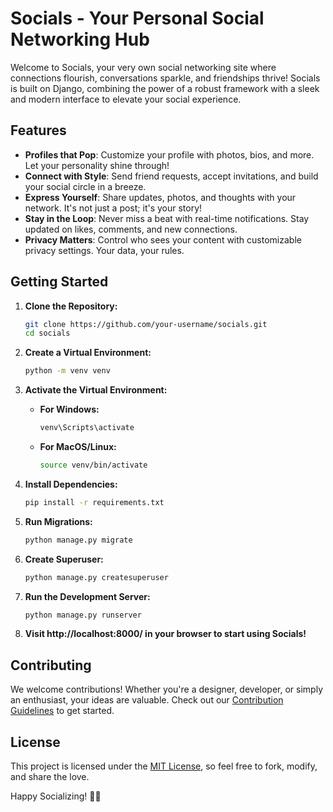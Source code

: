 # Socials - Your Personal Social Networking Hub

Welcome to Socials, your very own social networking site where connections flourish, conversations sparkle, and friendships thrive! Socials is built on Django, combining the power of a robust framework with a sleek and modern interface to elevate your social experience.

## Features

- **Profiles that Pop**: Customize your profile with photos, bios, and more. Let your personality shine through!
- **Connect with Style**: Send friend requests, accept invitations, and build your social circle in a breeze.
- **Express Yourself**: Share updates, photos, and thoughts with your network. It's not just a post; it's your story!
- **Stay in the Loop**: Never miss a beat with real-time notifications. Stay updated on likes, comments, and new connections.
- **Privacy Matters**: Control who sees your content with customizable privacy settings. Your data, your rules.

## Getting Started

1. **Clone the Repository:**
    ```bash
    git clone https://github.com/your-username/socials.git
    cd socials
    ```

2. **Create a Virtual Environment:**
    ```bash
    python -m venv venv
    ```

3. **Activate the Virtual Environment:**
    - **For Windows:**
        ```bash
        venv\Scripts\activate
        ```
    - **For MacOS/Linux:**
        ```bash
        source venv/bin/activate
        ```

4. **Install Dependencies:**
    ```bash
    pip install -r requirements.txt
    ```

5. **Run Migrations:**
    ```bash
    python manage.py migrate
    ```

6. **Create Superuser:**
    ```bash
    python manage.py createsuperuser
    ```

7. **Run the Development Server:**
    ```bash
    python manage.py runserver
    ```

8. **Visit http://localhost:8000/ in your browser to start using Socials!**

## Contributing

We welcome contributions! Whether you're a designer, developer, or simply an enthusiast, your ideas are valuable. Check out our [Contribution Guidelines](CONTRIBUTING.md) to get started.

## License

This project is licensed under the [MIT License](LICENSE), so feel free to fork, modify, and share the love.

Happy Socializing! 🚀✨
